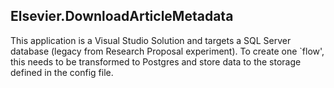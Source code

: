 ## Elsevier.DownloadArticleMetadata

This application is a Visual Studio Solution and targets a SQL Server database
(legacy from Research Proposal experiment). To create one `flow', this needs to
be transformed to Postgres and store data to the storage defined in the config 
file.

